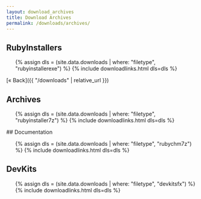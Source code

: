 ```yaml
---
layout: download_archives
title: Download Archives
permalink: /downloads/archives/
---
```


<div>
<div class="span-8 border" markdown="1">

## RubyInstallers

<ul>
  {% assign dls = (site.data.downloads | where: "filetype", "rubyinstallerexe") %}
  {% include downloadlinks.html dls=dls %}
</ul>

[« Back]({{ "/downloads" | relative_url }})
</div>
<div class="span-8 border" markdown="1">

## Archives
<ul>
  {% assign dls = (site.data.downloads | where: "filetype", "rubyinstaller7z") %}
  {% include downloadlinks.html dls=dls %}
</ul>
</div>


<div class="span-8 last" markdown="1">
## Documentation
<ul>
  {% assign dls = (site.data.downloads | where: "filetype", "rubychm7z") %}
  {% include downloadlinks.html dls=dls %}
</ul>

## DevKits
<ul>
  {% assign dls = (site.data.downloads | where: "filetype", "devkitsfx") %}
  {% include downloadlinks.html dls=dls %}
</ul>
</div>
</div>
